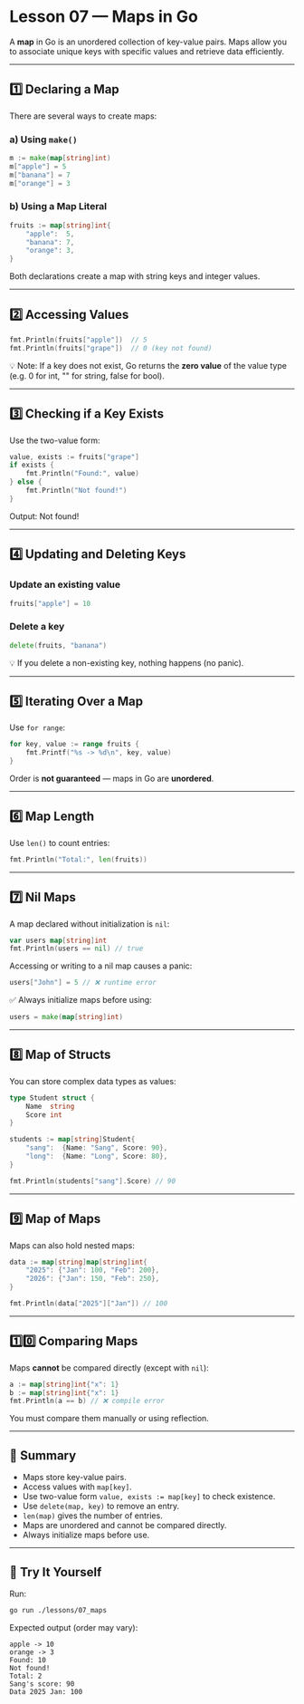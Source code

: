 # Lesson 07 — Maps in Go

A **map** in Go is an unordered collection of key-value pairs.
Maps allow you to associate unique keys with specific values and retrieve data efficiently.

---

## 1️⃣ Declaring a Map

There are several ways to create maps:

### a) Using `make()`

```go
m := make(map[string]int)
m["apple"] = 5
m["banana"] = 7
m["orange"] = 3
```

### b) Using a Map Literal

```go
fruits := map[string]int{
    "apple":  5,
    "banana": 7,
    "orange": 3,
}
```

Both declarations create a map with string keys and integer values.

---

## 2️⃣ Accessing Values

```go
fmt.Println(fruits["apple"])  // 5
fmt.Println(fruits["grape"])  // 0 (key not found)
```

💡 Note:
If a key does not exist, Go returns the **zero value** of the value type (e.g. 0 for int, "" for string, false for bool).

---

## 3️⃣ Checking if a Key Exists

Use the two-value form:

```go
value, exists := fruits["grape"]
if exists {
    fmt.Println("Found:", value)
} else {
    fmt.Println("Not found!")
}
```

Output:
    Not found!

---

## 4️⃣ Updating and Deleting Keys

### Update an existing value

```go
fruits["apple"] = 10
```

### Delete a key

```go
delete(fruits, "banana")
```

💡 If you delete a non-existing key, nothing happens (no panic).

---

## 5️⃣ Iterating Over a Map

Use `for range`:

```go
for key, value := range fruits {
    fmt.Printf("%s -> %d\n", key, value)
}
```

Order is **not guaranteed** — maps in Go are **unordered**.

---

## 6️⃣ Map Length

Use `len()` to count entries:

```go
fmt.Println("Total:", len(fruits))
```

---

## 7️⃣ Nil Maps

A map declared without initialization is `nil`:

```go
var users map[string]int
fmt.Println(users == nil) // true
```

Accessing or writing to a nil map causes a panic:

```go
users["John"] = 5 // ❌ runtime error
```

✅ Always initialize maps before using:

```go
users = make(map[string]int)
```

---

## 8️⃣ Map of Structs

You can store complex data types as values:

```go
type Student struct {
    Name  string
    Score int
}

students := map[string]Student{
    "sang":  {Name: "Sang", Score: 90},
    "long":  {Name: "Long", Score: 80},
}

fmt.Println(students["sang"].Score) // 90
```

---

## 9️⃣ Map of Maps

Maps can also hold nested maps:

```go
data := map[string]map[string]int{
    "2025": {"Jan": 100, "Feb": 200},
    "2026": {"Jan": 150, "Feb": 250},
}

fmt.Println(data["2025"]["Jan"]) // 100
```

---

## 1️⃣0️⃣ Comparing Maps

Maps **cannot** be compared directly (except with `nil`):

```go
a := map[string]int{"x": 1}
b := map[string]int{"x": 1}
fmt.Println(a == b) // ❌ compile error
```

You must compare them manually or using reflection.

---

## 🧠 Summary

- Maps store key-value pairs.
- Access values with `map[key]`.
- Use two-value form `value, exists := map[key]` to check existence.
- Use `delete(map, key)` to remove an entry.
- `len(map)` gives the number of entries.
- Maps are unordered and cannot be compared directly.
- Always initialize maps before use.

---

## 🚀 Try It Yourself

Run:

```bash
go run ./lessons/07_maps
```

Expected output (order may vary):

```plaintext
apple -> 10
orange -> 3
Found: 10
Not found!
Total: 2
Sang's score: 90
Data 2025 Jan: 100
```
